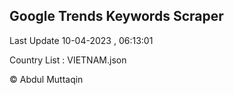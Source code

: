 

## Google Trends Keywords Scraper 
 
Last Update 10-04-2023 , 06:13:01

Country List :
VIETNAM.json



© Abdul Muttaqin 
